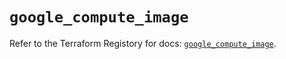 # `google_compute_image`

Refer to the Terraform Registory for docs: [`google_compute_image`](https://registry.terraform.io/providers/hashicorp/google-beta/4.62.0/docs/resources/google_compute_image).
